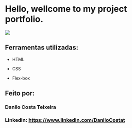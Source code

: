 # Hello, wellcome to my project portfolio.

![](https://user-images.githubusercontent.com/77756047/211304452-220fedf0-f91b-490f-8a65-a60ce860bc5c.png)

## Ferramentas utilizadas:

* HTML

* CSS

* Flex-box

## Feito por:

### Danilo Costa Teixeira

### Linkedin: https://www.linkedin.com/DaniloCostat
